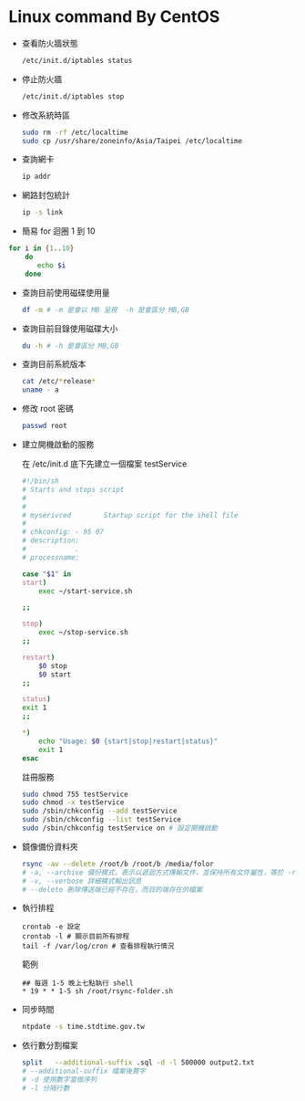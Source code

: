 # Linux command By CentOS


- 查看防火牆狀態

	```sh
	/etc/init.d/iptables status
	```
	
- 停止防火牆

	```sh
	/etc/init.d/iptables stop 
	```
- 修改系統時區

	```sh
	sudo rm -rf /etc/localtime
	sudo cp /usr/share/zoneinfo/Asia/Taipei /etc/localtime
	```
	
- 查詢網卡

	```sh
	ip addr
	```
	
- 網路封包統計

	```sh
	ip -s link
	```
 
- 簡易 for 迴圈 1 到 10

 ```sh
 for i in {1..10}
	 do
		echo $i
	 done
 ```
 
- 查詢目前使用磁碟使用量

	```sh
	df -m # -m 是會以 MB 呈現  -h 是會區分 MB,GB
	```
	
- 查詢目前目錄使用磁碟大小

	```sh
	du -h # -h 是會區分 MB,GB
	```

- 查詢目前系統版本

	```sh
	cat /etc/*release*
	uname - a
	```
	
- 修改 root 密碼

	```sh
	passwd root
	```
- 建立開機啟動的服務

	在 /etc/init.d 底下先建立一個檔案 testService

	``` sh
	#!/bin/sh
	# Starts and stops script
	#
	#
	# myserivced        Startup script for the shell file
	#
	# chkconfig: - 95 07
	# description: 
	#            .
	# processname:

	case "$1" in
	start)
	    exec ~/start-service.sh

	;;

	stop)
	    exec ~/stop-service.sh
	;;

	restart)
	    $0 stop
	    $0 start
	;;

	status)
	exit 1
	;;

	*)
	    echo "Usage: $0 {start|stop|restart|status}"
	    exit 1
	esac
	```
	
	註冊服務
	
	```sh
	sudo chmod 755 testService
	sudo chmod -x testService
	sudo /sbin/chkconfig --add testService
	sudo /sbin/chkconfig --list testService
	sudo /sbin/chkconfig testService on # 設定開機啟動
	```
	
- 鏡像備份資料夾

	``` sh
	rsync -av --delete /root/b /root/b /media/folor
	# -a, --archive 備份模式，表示以遞迴方式傳輸文件，並保持所有文件屬性，等於 -rlptgoD（沒有 -H）
	# -v, --verbose 詳細模式輸出訊息
	# --delete 刪除傳送端已經不存在，而目的端存在的檔案
	```
- 執行排程

	```
	crontab -e 設定
	crontab -l # 顯示目前所有排程
	tail -f /var/log/cron # 查看排程執行情況
	```
	
	範例
	
	```
	## 每週 1-5 晚上七點執行 shell
	* 19 * * 1-5 sh /root/rsync-folder.sh
	```
	
- 同步時間

	``` sh 
	ntpdate -s time.stdtime.gov.tw
	```
- 依行數分割檔案

	``` sh
	split   --additional-suffix .sql -d -l 500000 output2.txt
	# --additional-suffix 檔案後贅字
	# -d 使用數字當做序列
	# -l 分隔行數
	```